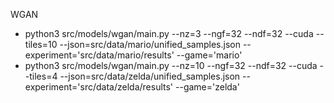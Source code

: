 WGAN
* python3 src/models/wgan/main.py  --nz=3 --ngf=32 --ndf=32 --cuda --tiles=10 --json=src/data/mario/unified_samples.json --experiment='src/data/mario/results' --game='mario'
* python3 src/models/wgan/main.py  --nz=10 --ngf=32 --ndf=32 --cuda --tiles=4 --json=src/data/zelda/unified_samples.json --experiment='src/data/zelda/results' --game='zelda'